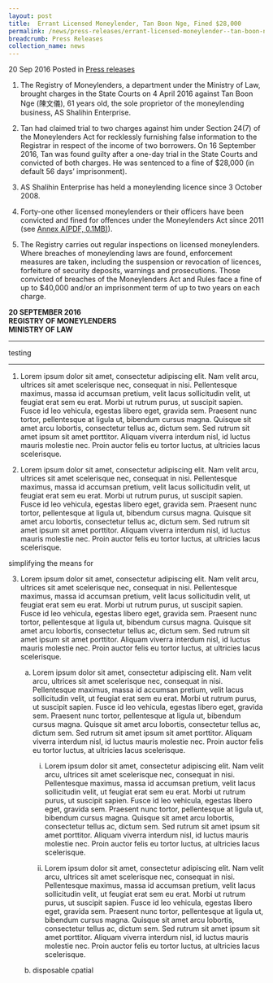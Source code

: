 ```yaml
---
layout: post
title:  Errant Licensed Moneylender, Tan Boon Nge, Fined $28,000
permalink: /news/press-releases/errant-licensed-moneylender--tan-boon-nge--fined--28-000
breadcrumb: Press Releases
collection_name: news
---
```


20 Sep 2016 Posted in [Press releases](/news/press-releases)


1. The Registry of Moneylenders, a department under the Ministry of Law, brought charges in the State Courts on 4 April 2016 against Tan Boon Nge (陳文儀), 61 years old, the sole proprietor of the moneylending business, AS Shalihin Enterprise.


2. Tan had claimed trial to two charges against him under Section 24(7) of the Moneylenders Act for recklessly furnishing false information to the Registrar in respect of the income of two borrowers. On 16 September 2016, Tan was found guilty after a one-day trial in the State Courts and convicted of both charges. He was sentenced to a fine of $28,000 (in default 56 days’ imprisonment).

 

3. AS Shalihin Enterprise has held a moneylending licence since 3 October 2008.


4. Forty-one other licensed moneylenders or their officers have been convicted and fined for offences under the Moneylenders Act since 2011 (see [Annex A(PDF, 0.1MB)](/files/news/press-releases/2016/09/Past.pdf)). 


5. The Registry carries out regular inspections on licensed moneylenders. Where breaches of moneylending laws are found, enforcement measures are taken, including the suspension or revocation of licences, forfeiture of security deposits, warnings and prosecutions. Those convicted of breaches of the Moneylenders Act and Rules face a fine of up to $40,000 and/or an imprisonment term of up to two years on each charge.

**20 SEPTEMBER 2016**  
**REGISTRY OF MONEYLENDERS**  
**MINISTRY OF LAW**

---

testing

---

<ol>
<li>

Lorem ipsum dolor sit amet, consectetur adipiscing elit. Nam velit arcu, ultrices sit amet scelerisque nec, consequat in nisi. Pellentesque maximus, massa id accumsan pretium, velit lacus sollicitudin velit, ut feugiat erat sem eu erat. Morbi ut rutrum purus, ut suscipit sapien. Fusce id leo vehicula, egestas libero eget, gravida sem. Praesent nunc tortor, pellentesque at ligula ut, bibendum cursus magna. Quisque sit amet arcu lobortis, consectetur tellus ac, dictum sem. Sed rutrum sit amet ipsum sit amet porttitor. Aliquam viverra interdum nisl, id luctus mauris molestie nec. Proin auctor felis eu tortor luctus, at ultricies lacus scelerisque. 
  </li>
<li>
  
  

Lorem ipsum dolor sit amet, consectetur adipiscing elit. Nam velit arcu, ultrices sit amet scelerisque nec, consequat in nisi. Pellentesque maximus, massa id accumsan pretium, velit lacus sollicitudin velit, ut feugiat erat sem eu erat. Morbi ut rutrum purus, ut suscipit sapien. Fusce id leo vehicula, egestas libero eget, gravida sem. Praesent nunc tortor, pellentesque at ligula ut, bibendum cursus magna. Quisque sit amet arcu lobortis, consectetur tellus ac, dictum sem. Sed rutrum sit amet ipsum sit amet porttitor. Aliquam viverra interdum nisl, id luctus mauris molestie nec. Proin auctor felis eu tortor luctus, at ultricies lacus scelerisque. 
  
  </li>
</ol>
<p>simplifying the means for</p>

<ol start="3">

  <li>

Lorem ipsum dolor sit amet, consectetur adipiscing elit. Nam velit arcu, ultrices sit amet scelerisque nec, consequat in nisi. Pellentesque maximus, massa id accumsan pretium, velit lacus sollicitudin velit, ut feugiat erat sem eu erat. Morbi ut rutrum purus, ut suscipit sapien. Fusce id leo vehicula, egestas libero eget, gravida sem. Praesent nunc tortor, pellentesque at ligula ut, bibendum cursus magna. Quisque sit amet arcu lobortis, consectetur tellus ac, dictum sem. Sed rutrum sit amet ipsum sit amet porttitor. Aliquam viverra interdum nisl, id luctus mauris molestie nec. Proin auctor felis eu tortor luctus, at ultricies lacus scelerisque. 
<ol style="list-style-type: lower-alpha;">
<li>

Lorem ipsum dolor sit amet, consectetur adipiscing elit. Nam velit arcu, ultrices sit amet scelerisque nec, consequat in nisi. Pellentesque maximus, massa id accumsan pretium, velit lacus sollicitudin velit, ut feugiat erat sem eu erat. Morbi ut rutrum purus, ut suscipit sapien. Fusce id leo vehicula, egestas libero eget, gravida sem. Praesent nunc tortor, pellentesque at ligula ut, bibendum cursus magna. Quisque sit amet arcu lobortis, consectetur tellus ac, dictum sem. Sed rutrum sit amet ipsum sit amet porttitor. Aliquam viverra interdum nisl, id luctus mauris molestie nec. Proin auctor felis eu tortor luctus, at ultricies lacus scelerisque. 
<ol style="list-style-type: lower-roman;">
<li>

Lorem ipsum dolor sit amet, consectetur adipiscing elit. Nam velit arcu, ultrices sit amet scelerisque nec, consequat in nisi. Pellentesque maximus, massa id accumsan pretium, velit lacus sollicitudin velit, ut feugiat erat sem eu erat. Morbi ut rutrum purus, ut suscipit sapien. Fusce id leo vehicula, egestas libero eget, gravida sem. Praesent nunc tortor, pellentesque at ligula ut, bibendum cursus magna. Quisque sit amet arcu lobortis, consectetur tellus ac, dictum sem. Sed rutrum sit amet ipsum sit amet porttitor. Aliquam viverra interdum nisl, id luctus mauris molestie nec. Proin auctor felis eu tortor luctus, at ultricies lacus scelerisque. </li>
<li>

Lorem ipsum dolor sit amet, consectetur adipiscing elit. Nam velit arcu, ultrices sit amet scelerisque nec, consequat in nisi. Pellentesque maximus, massa id accumsan pretium, velit lacus sollicitudin velit, ut feugiat erat sem eu erat. Morbi ut rutrum purus, ut suscipit sapien. Fusce id leo vehicula, egestas libero eget, gravida sem. Praesent nunc tortor, pellentesque at ligula ut, bibendum cursus magna. Quisque sit amet arcu lobortis, consectetur tellus ac, dictum sem. Sed rutrum sit amet ipsum sit amet porttitor. Aliquam viverra interdum nisl, id luctus mauris molestie nec. Proin auctor felis eu tortor luctus, at ultricies lacus scelerisque. </li>
</ol>
</li>
<li>disposable cpatial</li>
</ol>
</li>
</ol>


